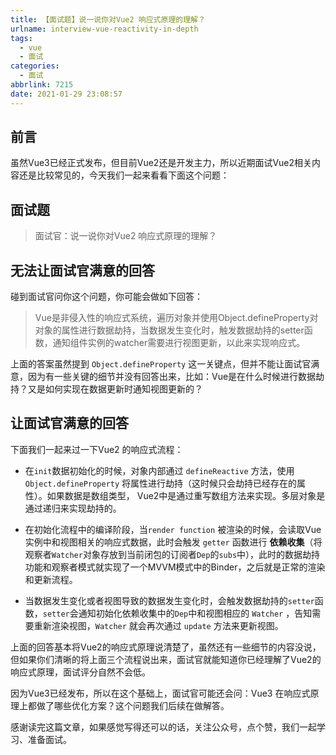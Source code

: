 ```yaml
---
title: 【面试题】说一说你对Vue2 响应式原理的理解？
urlname: interview-vue-reactivity-in-depth
tags:
  - vue
  - 面试
categories:
  - 面试
abbrlink: 7215
date: 2021-01-29 23:08:57
---
```

## 前言
虽然Vue3已经正式发布，但目前Vue2还是开发主力，所以近期面试Vue2相关内容还是比较常见的，今天我们一起来看看下面这个问题：

## 面试题
> 面试官：说一说你对Vue2 响应式原理的理解？

## 无法让面试官满意的回答
碰到面试官问你这个问题，你可能会做如下回答：

> Vue是非侵入性的响应式系统，遍历对象并使用Object.defineProperty对对象的属性进行数据劫持，当数据发生变化时，触发数据劫持的setter函数，通知组件实例的watcher需要进行视图更新，以此来实现响应式。

上面的答案虽然提到 `Object.defineProperty` 这一关键点，但并不能让面试官满意，因为有一些关键的细节并没有回答出来，比如：Vue是在什么时候进行数据劫持？又是如何实现在数据更新时通知视图更新的？

## 让面试官满意的回答

下面我们一起来过一下Vue2 的响应式流程：

- 在`init`数据初始化的时候，对象内部通过 `defineReactive` 方法，使用 `Object.defineProperty` 将属性进行劫持（这时候只会劫持已经存在的属性）。如果数据是数组类型， Vue2中是通过重写数组方法来实现。多层对象是通过递归来实现劫持的。

- 在初始化流程中的编译阶段，当`render function` 被渲染的时候，会读取Vue实例中和视图相关的响应式数据，此时会触发 `getter` 函数进行 **依赖收集**（将观察者`Watcher`对象存放到当前闭包的订阅者`Dep`的`subs`中），此时的数据劫持功能和观察者模式就实现了一个MVVM模式中的Binder，之后就是正常的渲染和更新流程。

- 当数据发生变化或者视图导致的数据发生变化时，会触发数据劫持的`setter`函数，`setter`会通知初始化依赖收集中的`Dep`中和视图相应的 `Watcher` ，告知需要重新渲染视图，`Watcher` 就会再次通过 `update` 方法来更新视图。


上面的回答基本将Vue2的响应式原理说清楚了，虽然还有一些细节的内容没说，但如果你们清晰的将上面三个流程说出来，面试官就能知道你已经理解了Vue2的响应式原理，面试评分自然不会低。

因为Vue3已经发布，所以在这个基础上，面试官可能还会问：Vue3 在响应式原理上都做了哪些优化方案？这个问题我们后续在做解答。

感谢读完这篇文章，如果感觉写得还可以的话，关注公众号，点个赞，我们一起学习、准备面试。